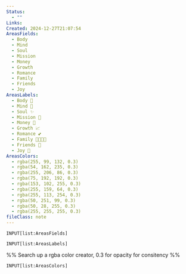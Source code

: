 ```yaml
---
Status:
  - ""
Links: 
Created: 2024-12-27T21:07:54
AreasFields:
  - Body
  - Mind
  - Soul
  - Mission
  - Money
  - Growth
  - Romance
  - Family
  - Friends
  - Joy
AreasLabels:
  - Body 💪
  - Mind 🧠
  - Soul ✨
  - Mission 🎯
  - Money 💸
  - Growth 📈
  - Romance 💕
  - Family 👨‍👩‍👧‍👦
  - Friends 🤝
  - Joy 🤩
AreasColors:
  - rgba(255, 99, 132, 0.3)
  - rgba(54, 162, 235, 0.3)
  - rgba(255, 206, 86, 0.3)
  - rgba(75, 192, 192, 0.3)
  - rgba(153, 102, 255, 0.3)
  - rgba(255, 159, 64, 0.3)
  - rgba(255, 113, 254, 0.3)
  - rgba(50, 251, 99, 0.3)
  - rgba(50, 28, 255, 0.3)
  - rgba(255, 255, 255, 0.3)
fileClass: note
---
```


```meta-bind
INPUT[list:AreasFields]
```

```meta-bind
INPUT[list:AreasLabels]
```

%% Search up a rgba color creator, 0.3 for opacity for consitency %%

```meta-bind
INPUT[list:AreasColors]
```

